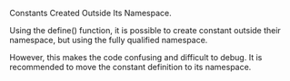 Constants Created Outside Its Namespace.

Using the define() function, it is possible to create constant outside their namespace, but using the fully qualified namespace.

<?php

namespace A\B {
    // define A\B\C as 1
    define('C', 1);
}

namespace D\E {
    // define A\B\C as 1, while outside the A\B namespace
    define('A\B\C', 1);
}

?>

However, this makes the code confusing and difficult to debug. It is recommended to move the constant definition to its namespace.